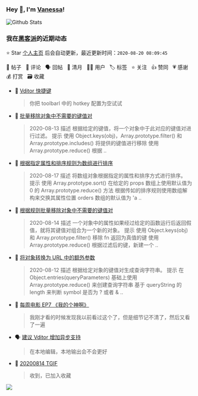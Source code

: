 ### Hey 👋, I'm [Vanessa](http://vanessa.b3log.org/)!

![Github Stats](https://github-readme-stats.vercel.app/api?username=Vanessa219&show_icons=true)

<!--events start -->

### 我在[黑客派](https://hacpai.com)的近期动态

⭐️ Star [个人主页](https://github.com/Vanessa219/Vanessa219) 后会自动更新，最近更新时间：`2020-08-20 08:09:45`

📝 帖子 &nbsp; 💬 评论 &nbsp; 🗣 回帖 &nbsp; 🌙 清月 &nbsp; 👨‍💻 用户 &nbsp; 🏷️ 标签 &nbsp; ⭐️ 关注 &nbsp; 👍 赞同 &nbsp; 💗 感谢 &nbsp; 💰 打赏 &nbsp; 🗃 收藏

* 💬 [Vditor 快捷键](https://hacpai.com/article/1582778815353/comment/1597748223631#comments)

  > 你把 toolbarl 中的 hotkey 配置为空试试
* 📝 [批量移除对象中不需要的键值对](https://hacpai.com/article/1597627770802)

  > 2020-08-13 描述 根据给定的键值，将一个对象中于此对应的键值对进行过滤。 提示 使用 Object.keys(obj)，Array.prototype.filter() 和 Array.prototype.includes() 将提供的键值进行移除 使用 Array.prototype.reduce() 根据 ..
* 📝 [根据指定属性和排序规则为数组进行排序](https://hacpai.com/article/1597626157006)

  > 2020-08-17 描述 将数组对象根据指定的属性和排序方式进行排序。 提示 使用 Array.prototype.sort() 在给定的 props 数组上使用默认值为 0 的 Array.prototype.reduce() 方法 根据传如的排序规则使用数组解构来交换其属性位置 orders 数组的默认值为 'a ..
* 📝 [根据规则批量移除对象中不需要的键值对](https://hacpai.com/article/1597625046480)

  > 2020-08-14 描述 一个对象中的属性如果经过给定的函数运行后返回假值，就将其键值对组合为一个新的对象。 提示 使用 Object.keys(obj) 和 Array.prototype.filter() 移除 fn 返回为真值的键 使用 Array.prototype.reduce() 根据过滤后的键，新建一个 ..
* 📝 [将对象转换为 URL 中的额外参数](https://hacpai.com/article/1597623276913)

  > 2020-08-12 描述 根据给定对象的键值对生成查询字符串。 提示 在 Object.entries(queryParameters) 基础上使用 Array.prototype.reduce() 来创建查询字符串 基于 queryString 的 length 来判断 symbol 是否为 ? 或者 &amp;  ..
* 💬 [每周电影 EP7 《我的个神啊》](https://hacpai.com/article/1580281892102/comment/1597498097504#comments)

  > 我刚才看的时候发现我以前看过这个了，但是细节记不清了，然后又看了一遍
* 🗣 [建议 Vditor 增加异步支持](https://hacpai.com/article/1597299366927/comment/1597483537382#comments)

  > 在本地编辑，本地输出会不会更好
* 💬 [20200814 TGIF](https://hacpai.com/article/1597384522400/comment/1597459140055#comments)

  > 收到，已加入收藏


<!--events end -->

<a title="Hits" target="_blank" href="https://github.com/Vanessa219/Vanessa219"><img src="https://hits.b3log.org/Vanessa219/Vanessa219.svg"></a>
